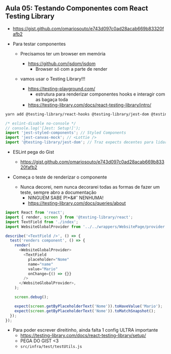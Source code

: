 ## Aula 05: Testando Componentes com React Testing Library

- https://gist.github.com/omariosouto/e743d097c0ad28acab669b83320fafb2

- Para testar componentes
  - Precisamos ter um browser em memória
    - https://github.com/jsdom/jsdom
      - Browser só com a parte de render

  - vamos usar o Testing Library!!!
    - https://testing-playground.com/ 
      - estrutura para renderizar componentes hooks e interagir com as bagaça toda
    - https://testing-library.com/docs/react-testing-library/intro/

```sh
yarn add @testing-library/react-hooks @testing-library/jest-dom @testing-library/react jest-styled-components jest-canvas-mock eslint-plugin-jest --dev
```

```js
/* eslint-disable no-console */
// console.log('[Jest: Setup!]');
import 'jest-styled-components'; // Styled Components
import 'jest-canvas-mock'; // <Lottie />
import '@testing-library/jest-dom'; // Traz expects decentes para lidar com styles e outras coisas do HTML
```

- ESLint pega do Gist
  - https://gist.github.com/omariosouto/e743d097c0ad28acab669b83320fafb2

- Começa o teste de renderizar o componente
  - Nunca decorei, nem nunca decorarei todas as formas de fazer um teste, sempre abro a documentação
    - NINGUÉM SABE P!*&#ˆ NENHUMA!
    - https://testing-library.com/docs/queries/about
```js
import React from 'react';
import { render, screen } from '@testing-library/react';
import TextField from './index';
import WebsiteGlobalProvider from '../../wrappers/WebsitePage/provider';

describe('<TextField />', () => {
  test('renders component', () => {
    render(
      <WebsiteGlobalProvider>
        <TextField
          placeholder="Nome"
          name="name"
          value="Mario"
          onChange={() => {}}
        />
      </WebsiteGlobalProvider>,
    );

    screen.debug();

    expect(screen.getByPlaceholderText('Nome')).toHaveValue('Mario');
    expect(screen.getByPlaceholderText('Nome')).toMatchSnapshot();
  });
});
```

- Para poder escrever direitinho, ainda falta 1 config ULTRA importante
  - https://testing-library.com/docs/react-testing-library/setup/
  - PEGA DO GIST <3
  - `src/infra/test/testUtils.js`